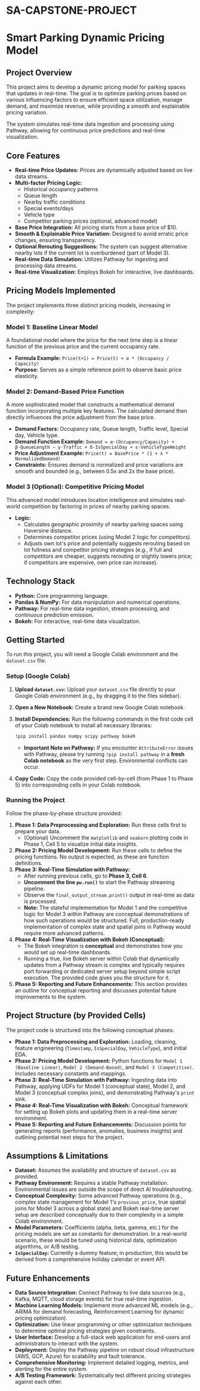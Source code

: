 # SA-CAPSTONE-PROJECT
# Smart Parking Dynamic Pricing Model

## Project Overview

This project aims to develop a dynamic pricing model for parking spaces that updates in real-time. The goal is to optimize parking prices based on various influencing factors to ensure efficient space utilization, manage demand, and maximize revenue, while providing a smooth and explainable pricing variation.

The system simulates real-time data ingestion and processing using Pathway, allowing for continuous price predictions and real-time visualization.

## Core Features

* **Real-time Price Updates:** Prices are dynamically adjusted based on live data streams.
* **Multi-factor Pricing Logic:**
    * Historical occupancy patterns
    * Queue length
    * Nearby traffic conditions
    * Special events/days
    * Vehicle type
    * Competitor parking prices (optional, advanced model)
* **Base Price Integration:** All pricing starts from a base price of $10.
* **Smooth & Explainable Price Variation:** Designed to avoid erratic price changes, ensuring transparency.
* **Optional Rerouting Suggestions:** The system can suggest alternative nearby lots if the current lot is overburdened (part of Model 3).
* **Real-time Data Simulation:** Utilizes Pathway for ingesting and processing data streams.
* **Real-time Visualization:** Employs Bokeh for interactive, live dashboards.

## Pricing Models Implemented

The project implements three distinct pricing models, increasing in complexity:

### Model 1: Baseline Linear Model

A foundational model where the price for the next time step is a linear function of the previous price and the current occupancy rate.
* **Formula Example:** `Price(t+1) = Price(t) + α * (Occupancy / Capacity)`
* **Purpose:** Serves as a simple reference point to observe basic price elasticity.

### Model 2: Demand-Based Price Function

A more sophisticated model that constructs a mathematical demand function incorporating multiple key features. The calculated demand then directly influences the price adjustment from the base price.
* **Demand Factors:** Occupancy rate, Queue length, Traffic level, Special day, Vehicle type.
* **Demand Function Example:** `Demand = α·(Occupancy/Capacity) + β·QueueLength − γ·Traffic + δ·IsSpecialDay + ε·VehicleTypeWeight`
* **Price Adjustment Example:** `Price(t) = BasePrice * (1 + λ * NormalizedDemand)`
* **Constraints:** Ensures demand is normalized and price variations are smooth and bounded (e.g., between 0.5x and 2x the base price).

### Model 3 (Optional): Competitive Pricing Model

This advanced model introduces location intelligence and simulates real-world competition by factoring in prices of nearby parking spaces.
* **Logic:**
    * Calculates geographic proximity of nearby parking spaces using Haversine distance.
    * Determines competitor prices (using Model 2 logic for competitors).
    * Adjusts own lot's price and potentially suggests rerouting based on lot fullness and competitor pricing strategies (e.g., if full and competitors are cheaper, suggests rerouting or slightly lowers price; if competitors are expensive, own price can increase).

## Technology Stack

* **Python:** Core programming language.
* **Pandas & NumPy:** For data manipulation and numerical operations.
* **Pathway:** For real-time data ingestion, stream processing, and continuous prediction emission.
* **Bokeh:** For interactive, real-time data visualization.

## Getting Started

To run this project, you will need a Google Colab environment and the `dataset.csv` file.

### Setup (Google Colab)

1.  **Upload `dataset.csv`:** Upload your `dataset.csv` file directly to your Google Colab environment (e.g., by dragging it to the files sidebar).
2.  **Open a New Notebook:** Create a brand new Google Colab notebook.
3.  **Install Dependencies:** Run the following commands in the first code cell of your Colab notebook to install all necessary libraries:
    ```bash
    !pip install pandas numpy scipy pathway bokeh
    ```
    * **Important Note on Pathway:** If you encounter `AttributeError` issues with Pathway, please try running `!pip install pathway` in a **fresh Colab notebook** as the very first step. Environmental conflicts can occur.

4.  **Copy Code:** Copy the code provided cell-by-cell (from Phase 1 to Phase 5) into corresponding cells in your Colab notebook.

### Running the Project

Follow the phase-by-phase structure provided:

1.  **Phase 1: Data Preprocessing and Exploration:** Run these cells first to prepare your data.
    * (Optional) Uncomment the `matplotlib` and `seaborn` plotting code in Phase 1, Cell 5 to visualize initial data insights.
2.  **Phase 2: Pricing Model Development:** Run these cells to define the pricing functions. No output is expected, as these are function definitions.
3.  **Phase 3: Real-Time Simulation with Pathway:**
    * After running previous cells, go to **Phase 3, Cell 6**.
    * **Uncomment the line `pw.run()`** to start the Pathway streaming pipeline.
    * Observe the `final_output_stream.print()` output in real-time as data is processed.
    * **Note:** The stateful implementation for Model 1 and the competitive logic for Model 3 within Pathway are conceptual demonstrations of how such operations would be structured. Full, production-ready implementation of complex state and spatial joins in Pathway would require more advanced patterns.
4.  **Phase 4: Real-Time Visualization with Bokeh (Conceptual):**
    * The Bokeh integration is **conceptual** and demonstrates how you *would* set up real-time dashboards.
    * Running a true, live Bokeh server within Colab that dynamically updates from a Pathway stream is complex and typically requires port forwarding or dedicated server setup beyond simple script execution. The provided code gives you the structure for it.
5.  **Phase 5: Reporting and Future Enhancements:** This section provides an outline for conceptual reporting and discusses potential future improvements to the system.

## Project Structure (by Provided Cells)

The project code is structured into the following conceptual phases:

* **Phase 1: Data Preprocessing and Exploration:** Loading, cleaning, feature engineering (`Timestamp`, `IsSpecialDay`, `VehicleType`), and initial EDA.
* **Phase 2: Pricing Model Development:** Python functions for `Model 1 (Baseline Linear)`, `Model 2 (Demand-Based)`, and `Model 3 (Competitive)`. Includes necessary constants and mappings.
* **Phase 3: Real-Time Simulation with Pathway:** Ingesting data into Pathway, applying UDFs for Model 1 (conceptual state), Model 2, and Model 3 (conceptual complex joins), and demonstrating Pathway's `print` sink.
* **Phase 4: Real-Time Visualization with Bokeh:** Conceptual framework for setting up Bokeh plots and updating them in a real-time server environment.
* **Phase 5: Reporting and Future Enhancements:** Discussion points for generating reports (performance, anomalies, business insights) and outlining potential next steps for the project.

## Assumptions & Limitations

* **Dataset:** Assumes the availability and structure of `dataset.csv` as provided.
* **Pathway Environment:** Requires a stable Pathway installation. Environmental issues are outside the scope of direct AI troubleshooting.
* **Conceptual Complexity:** Some advanced Pathway operations (e.g., complex state management for Model 1's `previous_price`, true spatial joins for Model 3 across a global state) and Bokeh real-time server setup are described conceptually due to their complexity in a simple Colab environment.
* **Model Parameters:** Coefficients (alpha, beta, gamma, etc.) for the pricing models are set as constants for demonstration. In a real-world scenario, these would be tuned using historical data, optimization algorithms, or A/B testing.
* **`IsSpecialDay`:** Currently a dummy feature; in production, this would be derived from a comprehensive holiday calendar or event API.

## Future Enhancements

* **Data Source Integration:** Connect Pathway to live data sources (e.g., Kafka, MQTT, cloud storage events) for true real-time ingestion.
* **Machine Learning Models:** Implement more advanced ML models (e.g., ARIMA for demand forecasting, Reinforcement Learning for dynamic pricing optimization).
* **Optimization:** Use linear programming or other optimization techniques to determine optimal pricing strategies given constraints.
* **User Interface:** Develop a full-stack web application for end-users and administrators to interact with the system.
* **Deployment:** Deploy the Pathway pipeline on robust cloud infrastructure (AWS, GCP, Azure) for scalability and fault tolerance.
* **Comprehensive Monitoring:** Implement detailed logging, metrics, and alerting for the entire system.
* **A/B Testing Framework:** Systematically test different pricing strategies against each other.
